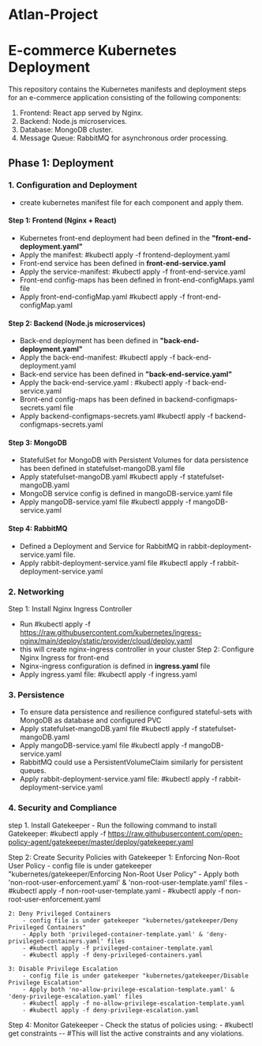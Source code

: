 # Atlan-Project

# E-commerce Kubernetes Deployment
This repository contains the Kubernetes manifests and deployment steps for an e-commerce application consisting of the following components:
1. Frontend: React app served by Nginx.
2. Backend: Node.js microservices.
3. Database: MongoDB cluster.
4. Message Queue: RabbitMQ for asynchronous order processing.

## Phase 1: Deployment

### 1. Configuration and Deployment
-  create kubernetes manifest file for each component and apply them.
 
#### Step 1: Frontend (Nginx + React)
- Kubernetes front-end deployment had been defined in the **"front-end-deployment.yaml"**
- Apply the manifest:
    #kubectl apply -f frontend-deployment.yaml
- Front-end service has been defined in **front-end-service.yaml**
- Apply the service-manifest:
    #kubectl apply -f front-end-service.yaml
- Front-end config-maps has been defined in front-end-configMaps.yaml file
- Apply front-end-configMap.yaml
    #kubectl apply -f front-end-configMap.yaml

#### Step 2: Backend (Node.js microservices)
- Back-end deployment has been defined in **"back-end-deployment.yaml"**
- Apply the back-end-manifest:
    #kubectl apply -f back-end-deployment.yaml
- Back-end service has been defined in **"back-end-service.yaml"**
- Apply the back-end-service.yaml :
    #kubectl apply -f back-end-service.yaml
- Bront-end config-maps has been defined in backend-configmaps-secrets.yaml file
- Apply backend-configmaps-secrets.yaml
    #kubectl apply -f backend-configmaps-secrets.yaml

#### Step 3: MongoDB
- StatefulSet for MongoDB with Persistent Volumes for data persistence has been defined in statefulset-mangoDB.yaml file
- Apply statefulset-mangoDB.yaml #kubectl apply -f statefulset-mangoDB.yaml
- MongoDB service config is defined in mangoDB-service.yaml file
- Apply mangoDB-service.yaml file
   #kubectl appply -f mangoDB-service.yaml

#### Step 4: RabbitMQ
- Defined a Deployment and Service for RabbitMQ in rabbit-deployment-service.yaml file.
- Apply rabbit-deployment-service.yaml file
    #kubectl apply -f rabbit-deployment-service.yaml

### 2. Networking
Step 1: Install Nginx Ingress Controller
- Run
    #kubectl apply -f https://raw.githubusercontent.com/kubernetes/ingress-nginx/main/deploy/static/provider/cloud/deploy.yaml
- this will create nginx-ingress controller in your cluster
Step 2: Configure Nginx Ingress for front-end
- Nginx-ingress configuration is defined in **ingress.yaml** file
- Apply ingress.yaml file:
    #kubectl apply -f ingress.yaml

### 3. Persistence
- To ensure data persistence and resilience configured stateful-sets with MongoDB as database and configured PVC
- Apply statefulset-mangoDB.yaml file
    #kubectl apply -f statefulset-mangoDB.yaml
- Apply mangoDB-service.yaml file
    #kubectl apply -f mangoDB-service.yaml
- RabbitMQ could use a PersistentVolumeClaim similarly for persistent queues.
- Apply rabbit-deployment-service.yaml file:
    #kubectl apply -f rabbit-deployment-service.yaml
  
### 4. Security and Compliance
step 1. Install Gatekeeper
    - Run the following command to install Gatekeeper:
    #kubectl apply -f https://raw.githubusercontent.com/open-policy-agent/gatekeeper/master/deploy/gatekeeper.yaml

Step 2: Create Security Policies with Gatekeeper
    1: Enforcing Non-Root User Policy
        - config file is under gatekeeper "kubernetes/gatekeeper/Enforcing Non-Root User Policy"
        - Apply both 'non-root-user-enforcement.yaml' & 'non-root-user-template.yaml' files
        - #kubectl apply -f non-root-user-template.yaml
        - #kubectl apply -f non-root-user-enforcement.yaml

    2: Deny Privileged Containers
        - config file is under gatekeeper "kubernetes/gatekeeper/Deny Privileged Containers"
        - Apply both 'privileged-container-template.yaml' & 'deny-privileged-containers.yaml' files
        - #kubectl apply -f privileged-container-template.yaml
        - #kubectl apply -f deny-privileged-containers.yaml

    3: Disable Privilege Escalation
        - config file is under gatekeeper "kubernetes/gatekeeper/Disable Privilege Escalation"
        - Apply both 'no-allow-privilege-escalation-template.yaml' & 'deny-privilege-escalation.yaml' files
        - #kubectl apply -f no-allow-privilege-escalation-template.yaml
        - #kubectl apply -f deny-privilege-escalation.yaml

Step 4: Monitor Gatekeeper
        - Check the status of policies using:
        - #kubectl get constraints -- #This will list the active constraints and any violations.









  




